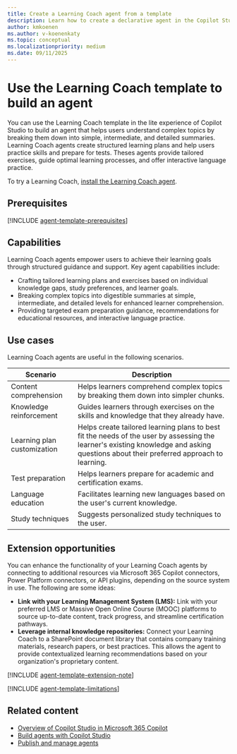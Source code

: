 ```yaml
---
title: Create a Learning Coach agent from a template
description: Learn how to create a declarative agent in the Copilot Studio using the Learning Coach template.
author: kmkoenen
ms.author: v-koenenkaty
ms.topic: conceptual
ms.localizationpriority: medium
ms.date: 09/11/2025
---
```


# Use the Learning Coach template to build an agent

You can use the Learning Coach template in the lite experience of Copilot Studio to build an agent that helps users understand complex topics by breaking them down into simple, intermediate, and detailed summaries. Learning Coach agents create structured learning plans and help users practice skills and prepare for tests. Theses agents provide tailored exercises, guide optimal learning processes, and offer interactive language practice.

To try a Learning Coach, [install the Learning Coach agent](https://teams.microsoft.com/l/app/78079743-a11b-45d0-99cb-a69d37717373?source=share-app-dialog).

## Prerequisites

[!INCLUDE [agent-template-prerequisites](includes/agent-template-prerequisites.md)]

## Capabilities

Learning Coach agents empower users to achieve their learning goals through structured guidance and support. Key agent capabilities include:

- Crafting tailored learning plans and exercises based on individual knowledge gaps, study preferences, and learner goals.
- Breaking complex topics into digestible summaries at simple, intermediate, and detailed levels for enhanced learner comprehension.
- Providing targeted exam preparation guidance, recommendations for educational resources, and interactive language practice.

## Use cases

Learning Coach agents are useful in the following scenarios.

| **Scenario** | **Description** |
| ----------   | ----------  |
| Content comprehension | Helps learners comprehend complex topics by breaking them down into simpler chunks. |
| Knowledge reinforcement | Guides learners through exercises on the skills and knowledge that they already have. |
| Learning plan customization | Helps create tailored learning plans to best fit the needs of the user by assessing the learner's existing knowledge and asking questions about their preferred approach to learning.  |
| Test preparation | Helps learners prepare for academic and certification exams. |
| Language education | Facilitates learning new languages based on the user's current knowledge. |
| Study techniques | Suggests personalized study techniques to the user. |

## Extension opportunities

You can enhance the functionality of your Learning Coach agents by connecting to additional resources via Microsoft 365 Copilot connectors, Power Platform connectors, or API plugins, depending on the source system in use. The following are some ideas:

- **Link with your Learning Management System (LMS):** Link with your preferred LMS or Massive Open Online Course (MOOC) platforms to source up-to-date content, track progress, and streamline certification pathways.
- **Leverage internal knowledge repositories:** Connect your Learning Coach to a SharePoint document library that contains company training materials, research papers, or best practices. This allows the agent to provide contextualized learning recommendations based on your organization's proprietary content.

<!-- Note about IT involvement -->
[!INCLUDE [agent-template-extension-note](includes/agent-template-extension-note.md)]

<!-- Limitations -->

[!INCLUDE [agent-template-limitations](includes/agent-template-limitations.md)]

## Related content

- [Overview of Copilot Studio in Microsoft 365 Copilot](copilot-studio-lite.md)
- [Build agents with Copilot Studio](copilot-studio-lite-build.md)
- [Publish and manage agents](copilot-studio-lite-share-manage-agent.md)